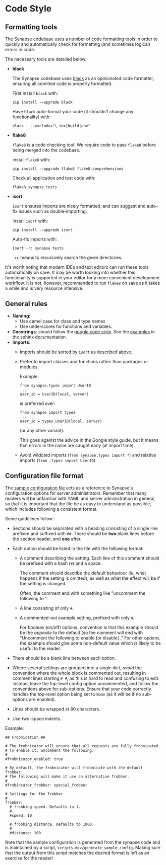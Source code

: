 # Code Style

## Formatting tools

The Synapse codebase uses a number of code formatting tools in order to
quickly and automatically check for formatting (and sometimes logical)
errors in code.

The necessary tools are detailed below.

-   **black**

    The Synapse codebase uses [black](https://pypi.org/project/black/)
    as an opinionated code formatter, ensuring all comitted code is
    properly formatted.

    First install `black` with:

        pip install --upgrade black

    Have `black` auto-format your code (it shouldn't change any
    functionality) with:

        black . --exclude="\.tox|build|env"

-   **flake8**

    `flake8` is a code checking tool. We require code to pass `flake8`
    before being merged into the codebase.

    Install `flake8` with:

        pip install --upgrade flake8 flake8-comprehensions

    Check all application and test code with:

        flake8 synapse tests

-   **isort**

    `isort` ensures imports are nicely formatted, and can suggest and
    auto-fix issues such as double-importing.

    Install `isort` with:

        pip install --upgrade isort

    Auto-fix imports with:

        isort -rc synapse tests

    `-rc` means to recursively search the given directories.

It's worth noting that modern IDEs and text editors can run these tools
automatically on save. It may be worth looking into whether this
functionality is supported in your editor for a more convenient
development workflow. It is not, however, recommended to run `flake8` on
save as it takes a while and is very resource intensive.

## General rules

-   **Naming**:
    -   Use camel case for class and type names
    -   Use underscores for functions and variables.
-   **Docstrings**: should follow the [google code
    style](https://google.github.io/styleguide/pyguide.html#38-comments-and-docstrings).
    See the
    [examples](http://sphinxcontrib-napoleon.readthedocs.io/en/latest/example_google.html)
    in the sphinx documentation.
-   **Imports**:
    -   Imports should be sorted by `isort` as described above.
    -   Prefer to import classes and functions rather than packages or
        modules.

        Example:

            from synapse.types import UserID
            ...
            user_id = UserID(local, server)

        is preferred over:

            from synapse import types
            ...
            user_id = types.UserID(local, server)

        (or any other variant).

        This goes against the advice in the Google style guide, but it
        means that errors in the name are caught early (at import time).

    -   Avoid wildcard imports (`from synapse.types import *`) and
        relative imports (`from .types import UserID`).

## Configuration file format

The [sample configuration file](./sample_config.yaml) acts as a
reference to Synapse's configuration options for server administrators.
Remember that many readers will be unfamiliar with YAML and server
administration in general, so that it is important that the file be as
easy to understand as possible, which includes following a consistent
format.

Some guidelines follow:

-   Sections should be separated with a heading consisting of a single
    line prefixed and suffixed with `##`. There should be **two** blank
    lines before the section header, and **one** after.
-   Each option should be listed in the file with the following format:
    -   A comment describing the setting. Each line of this comment
        should be prefixed with a hash (`#`) and a space.

        The comment should describe the default behaviour (ie, what
        happens if the setting is omitted), as well as what the effect
        will be if the setting is changed.

        Often, the comment end with something like "uncomment the
        following to <do action>".

    -   A line consisting of only `#`.
    -   A commented-out example setting, prefixed with only `#`.

        For boolean (on/off) options, convention is that this example
        should be the *opposite* to the default (so the comment will end
        with "Uncomment the following to enable [or disable]
        <feature>." For other options, the example should give some
        non-default value which is likely to be useful to the reader.

-   There should be a blank line between each option.
-   Where several settings are grouped into a single dict, *avoid* the
    convention where the whole block is commented out, resulting in
    comment lines starting `# #`, as this is hard to read and confusing
    to edit. Instead, leave the top-level config option uncommented, and
    follow the conventions above for sub-options. Ensure that your code
    correctly handles the top-level option being set to `None` (as it
    will be if no sub-options are enabled).
-   Lines should be wrapped at 80 characters.
-   Use two-space indents.

Example:

    ## Frobnication ##

    # The frobnicator will ensure that all requests are fully frobnicated.
    # To enable it, uncomment the following.
    #
    #frobnicator_enabled: true

    # By default, the frobnicator will frobnicate with the default frobber.
    # The following will make it use an alternative frobber.
    #
    #frobincator_frobber: special_frobber

    # Settings for the frobber
    #
    frobber:
      # frobbing speed. Defaults to 1.
      #
      #speed: 10

      # frobbing distance. Defaults to 1000.
      #
      #distance: 100

Note that the sample configuration is generated from the synapse code
and is maintained by a script, `scripts-dev/generate_sample_config`.
Making sure that the output from this script matches the desired format
is left as an exercise for the reader!
